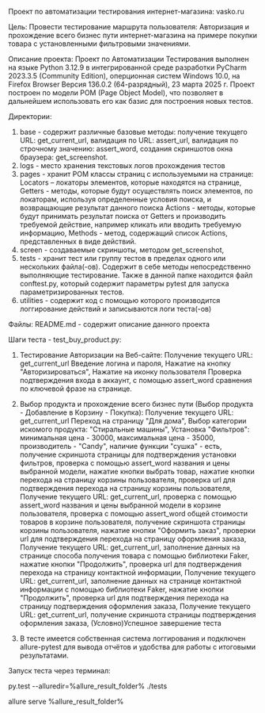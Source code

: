 Проект по автоматизации тестирования интернет-магазина: vasko.ru

Цель: 
Провести тестирование маршрута пользователя: Авторизация и прохождение всего бизнес пути интернет-магазина на примере покупки товара с установленными фильтровыми значениями.

Описание проекта: 
Проект по Автоматизации Тестирования выполнен на языке Python 3.12.9 в интегрированной среде разработки PyCharm 2023.3.5 (Community Edition), оперционная систем Windows 10.0, на Firefox Browser Версия 136.0.2 (64-разрядный), 23 марта 2025 г. Проект построен по модели POM (Page Object Model), что позволяет в дальнейшем использовать его как базис для построения новых тестов.

Директории: 
1)	base - содержит различные базовые методы: 
  получение текущего URL: get_current_url,
  валидация по URL: assert_url,
  валидация по строчному значению: assert_word,
  создания скриншотов окна браузера: get_screenshot.
2)  logs - место хранения текстовых логов прохождения тестов
3)  pages - хранит POM классы страниц c используемыми на странице: 
  Locators – локаторы элементов, которые находятся на странице,
  Getters - методы, которые будут осуществлять поиск элементов, по локаторам, используя определенные условия поиска, и возвращающие результат данного поиска
  Actions - методы, которые будут принимать результат поиска от Getters и производить требуемой действие, например кликать или вводить требуемую информацию,
  Methods - метод, содержащий список Actions, представленных в виде действий.
4)	screen - создаваемые скриншоты, методом get_screenshot, 
5)  tests - хранит тест или группу тестов в пределах одного или нескольких файла(-ов). Содержит в себе методы непосредственно выполняющие тестирование. Также в данной папке находится файл conftest.py, который содержит параметры pytest для запуска параметризированных тестов.
6)  utilities - содержит код с помощью которого производится логгирование действий и записываются логи теста(-ов)

Файлы:
README.md - содержит описание данного проекта

Шаги теста - test_buy_product.py:
1.	Тестирование Авторизации на Веб-сайте:
Получение текущего URL: get_current_url
Введение логина и пароля, 
Нажатие на кнопку "Авторизироваться", 
Нажатие на иконку пользователя 
Проверка подтверждения входа в аккаунт, с помощью assert_word сравнения по
ключевой фразе на странице.

2.	Выбор продукта и прохождение всего бизнес пути (Выбор продукта - Добавление в Корзину - Покупка):
Получение текущего URL: get_current_url
Переход на страницу "Для дома", 
Выбор категории искомого продукта: "Стиральные машины", 
Установка "Фильтров": 
минимальная цена - 30000, 
максимальная цена - 35000, 
производитель - "Candy", 
наличие функции "сушка" - есть, 
получение скриншота страницы для подтверждения установки фильтров, 
проверка с помощью assert_word названия и цены выбранной модели, 
нажатие кнопки выбрать товар, 
нажатие кнопки перехода на страницу корзины пользователя, 
проверка url для подтверждения перехода на страницу корзины пользователя,
Получение текущего URL: get_current_url,
проверка с помощью assert_word названия и цены выбранной модели в корзине пользователя, 
проверка с помощью assert_word общей стоимости товаров в корзине пользователя,
получение скриншота страницы корзины пользователя, 
нажатие кнопки "Оформить заказ", 
проверки url для подтверждения перехода на страницу оформления заказа,
Получение текущего URL: get_current_url,
заполнение данных на странице способа получения товара с помощью библиотеки Faker, 
нажатие кнопки "Продолжить", 
проверка url для подтверждения перехода на страницу контактной информации,
Получение текущего URL: get_current_url,
заполнение данных на странице контактной информации с помощью библиотеки Faker, 
нажатие кнопки "Продолжить", 
проверка url для подтверждения перехода на страницу подтверждения оформления заказа,
Получение текущего URL: get_current_url,
получение скриншота страницы подтверждения оформления заказа,
(Условно)Успешное завершение теста

3. В тесте имеется собственная система логгирования и подключен allure-pytest для вывода отчётов и удобства для работы с итоговыми результатами.

Запуск теста через терминал:

py.test --alluredir=%allure_result_folder% ./tests

allure serve %allure_result_folder%
